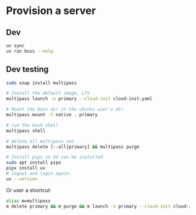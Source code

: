 
# Provision a server

## Dev

``` bash
uv sync
uv run boss --help
```

## Dev testing

``` bash
sudo snap install multipass

# Install the default image, LTS
multipass launch -n primary --cloud-init cloud-init.yaml

# Mount the boss dir in the ubuntu user's dir
multipass mount -t native . primary

# run the bash shell
multipass shell

# delete all multipass vms
multipass delete [--all|primary] && multipass purge

# Install pipx so UV can be installed
sudo apt install pipx
pipx install uv
# logout and login again.
uv --version
```

Or user a shortcut:

``` bash
alias m=multipass
m delete primary && m purge && m launch -n primary --cloud-init cloud-init.yaml --mount .
```

<!--
## Todo
- bash prompt
- bash history with dates

- final info not showing up
- set user on append_to_file
- phpinfo write to correct dir
- remove default public html dir if craft installed
- downloads to home, not current location
- phpinfo; if virtualhost use its dir instead
- phpinfo; user: use root if normal else use www-data
-->

